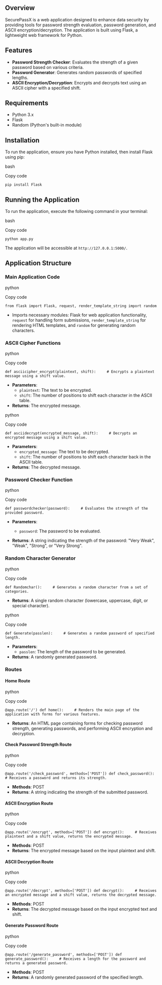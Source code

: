 ## Overview

SecurePassX is a web application designed to enhance data security by providing tools for password strength evaluation, password generation, and ASCII encryption/decryption. The application is built using Flask, a lightweight web framework for Python.

## Features

- **Password Strength Checker**: Evaluates the strength of a given password based on various criteria.
- **Password Generator**: Generates random passwords of specified lengths.
- **ASCII Encryption/Decryption**: Encrypts and decrypts text using an ASCII cipher with a specified shift.

## Requirements

- Python 3.x
- Flask
- Random (Python's built-in module)

## Installation

To run the application, ensure you have Python installed, then install Flask using pip:

bash

Copy code

`pip install Flask`

## Running the Application

To run the application, execute the following command in your terminal:

bash

Copy code

`python app.py`

The application will be accessible at `http://127.0.0.1:5000/`.

## Application Structure

### Main Application Code

python

Copy code

`from flask import Flask, request, render_template_string import random`

- Imports necessary modules: Flask for web application functionality, `request` for handling form submissions, `render_template_string` for rendering HTML templates, and `random` for generating random characters.

### ASCII Cipher Functions

python

Copy code

`def asciicipher_encrypt(plaintext, shift):     # Encrypts a plaintext message using a shift value.`

- **Parameters**:
    - `plaintext`: The text to be encrypted.
    - `shift`: The number of positions to shift each character in the ASCII table.
- **Returns**: The encrypted message.

python

Copy code

`def asciidecrypt(encrypted_message, shift):     # Decrypts an encrypted message using a shift value.`

- **Parameters**:
    - `encrypted_message`: The text to be decrypted.
    - `shift`: The number of positions to shift each character back in the ASCII table.
- **Returns**: The decrypted message.

### Password Checker Function

python

Copy code

`def passwordchecker(password):     # Evaluates the strength of the provided password.`

- **Parameters**:
    
    - `password`: The password to be evaluated.
- **Returns**: A string indicating the strength of the password: "Very Weak", "Weak", "Strong", or "Very Strong".
    

### Random Character Generator

python

Copy code

`def Randomchar():     # Generates a random character from a set of categories.`

- **Returns**: A single random character (lowercase, uppercase, digit, or special character).

python

Copy code

`def Generate(passlen):     # Generates a random password of specified length.`

- **Parameters**:
    - `passlen`: The length of the password to be generated.
- **Returns**: A randomly generated password.

### Routes

#### Home Route

python

Copy code

`@app.route('/') def home():     # Renders the main page of the application with forms for various features.`

- **Returns**: An HTML page containing forms for checking password strength, generating passwords, and performing ASCII encryption and decryption.

#### Check Password Strength Route

python

Copy code

`@app.route('/check_password', methods=['POST']) def check_password():     # Receives a password and returns its strength.`

- **Methods**: POST
- **Returns**: A string indicating the strength of the submitted password.

#### ASCII Encryption Route

python

Copy code

`@app.route('/encrypt', methods=['POST']) def encrypt():     # Receives plaintext and a shift value, returns the encrypted message.`

- **Methods**: POST
- **Returns**: The encrypted message based on the input plaintext and shift.

#### ASCII Decryption Route

python

Copy code

`@app.route('/decrypt', methods=['POST']) def decrypt():     # Receives an encrypted message and a shift value, returns the decrypted message.`

- **Methods**: POST
- **Returns**: The decrypted message based on the input encrypted text and shift.

#### Generate Password Route

python

Copy code

`@app.route('/generate_password', methods=['POST']) def generate_password():     # Receives a length for the password and returns a generated password.`

- **Methods**: POST
- **Returns**: A randomly generated password of the specified length.